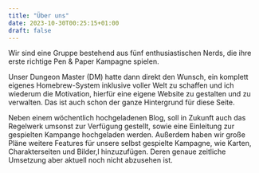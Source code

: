 ```yaml
---
title: "Über uns"
date: 2023-10-30T00:25:15+01:00
draft: false
---
```


Wir sind eine Gruppe bestehend aus fünf enthusiastischen Nerds, die ihre erste richtige Pen & Paper Kampagne spielen.

Unser Dungeon Master (DM) hatte dann direkt den Wunsch, ein komplett eigenes Homebrew-System inklusive voller Welt zu schaffen und ich wiederum die Motivation, hierfür eine eigene Website zu gestalten und zu verwalten. Das ist auch schon der ganze Hintergrund für diese Seite.

Neben einem wöchentlich hochgeladenen Blog, soll in Zukunft auch das Regelwerk umsonst zur Verfügung gestellt, sowie eine Einleitung zur gespielten Kampange hochgeladen werden. Außerdem haben wir große Pläne weitere Features für unsere selbst gespielte Kampagne, wie Karten, Charakterseiten und Bilder,l hinzuzufügen. Deren genaue zeitliche Umsetzung aber aktuell noch nicht abzusehen ist.
